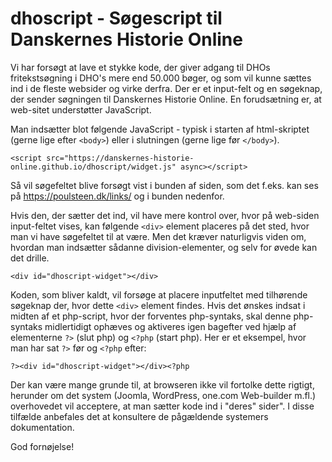 # dhoscript - Søgescript til Danskernes Historie Online
Vi har forsøgt at lave et stykke kode, der giver adgang til DHOs fritekstsøgning i DHO's mere end 50.000 bøger, og som vil kunne sættes ind i de fleste websider og virke derfra.
Der er et input-felt og en søgeknap, der sender søgningen til Danskernes Historie Online.
En forudsætning er, at web-sitet understøtter JavaScript.

Man indsætter blot følgende JavaScript - typisk i starten af html-skriptet (gerne lige efter `<body>`) eller i slutningen (gerne lige før `</body>`). 

`<script src="https://danskernes-historie-online.github.io/dhoscript/widget.js" async></script>`

Så vil søgefeltet blive forsøgt vist i bunden af siden, som det f.eks. kan ses på https://poulsteen.dk/links/ og i bunden nedenfor.

Hvis den, der sætter det ind, vil have mere kontrol over, hvor på web-siden input-feltet vises, kan følgende `<div>` element placeres på det sted, hvor man vi have søgefeltet til at være.
Men det kræver naturligvis viden om, hvordan man indsætter sådanne division-elementer, og selv for øvede kan det drille.

`<div id="dhoscript-widget"></div>`

Koden, som bliver kaldt, vil forsøge at placere inputfeltet med tilhørende søgeknap der, hvor dette `<div>` element findes.
Hvis det ønskes indsat i midten af et php-script, hvor der forventes php-syntaks, 
skal denne php-syntaks midlertidigt ophæves og aktiveres igen bagefter ved hjælp af elementerne `?>` (slut php) og `<?php` (start php).
Her er et eksempel, hvor man har sat `?>` før og `<?php` efter:

`?><div id="dhoscript-widget"></div><?php`

Der kan være mange grunde til, at browseren ikke vil fortolke dette rigtigt, herunder om det system (Joomla, WordPress, one.com Web-builder m.fl.) overhovedet vil acceptere, at man sætter kode ind i "deres" sider". I disse tilfælde anbefales det at konsultere de pågældende systemers dokumentation.

God fornøjelse!

<script src="https://danskernes-historie-online.github.io/dhoscript/widget.js" async></script>